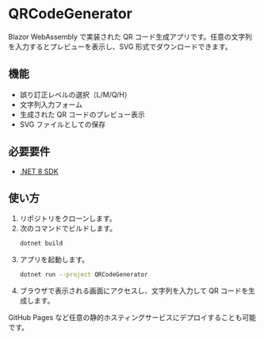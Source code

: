 # QRCodeGenerator

Blazor WebAssembly で実装された QR コード生成アプリです。任意の文字列を入力するとプレビューを表示し、SVG 形式でダウンロードできます。

## 機能
- 誤り訂正レベルの選択（L/M/Q/H）
- 文字列入力フォーム
- 生成された QR コードのプレビュー表示
- SVG ファイルとしての保存

## 必要要件
- [.NET 8 SDK](https://dotnet.microsoft.com/download)

## 使い方
1. リポジトリをクローンします。
2. 次のコマンドでビルドします。
   ```bash
   dotnet build
   ```
3. アプリを起動します。
   ```bash
   dotnet run --project QRCodeGenerator
   ```
4. ブラウザで表示される画面にアクセスし、文字列を入力して QR コードを生成します。

GitHub Pages など任意の静的ホスティングサービスにデプロイすることも可能です。

